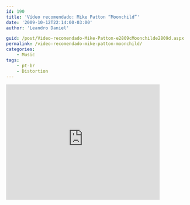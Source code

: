 ```yaml
---
id: 190
title: 'Vídeo recomendado: Mike Patton “Moonchild”'
date: '2009-10-12T22:14:00-03:00'
author: 'Leandro Daniel'

guid: /post/Video-recomendado-Mike-Patton-e2809cMoonchilde2809d.aspx
permalink: /video-recomendado-mike-patton-moonchild/
categories:
    - Music
tags:
    - pt-br
    - Distortion
---
```


<iframe width="420" height="315" src="http://www.youtube.com/embed/8Un6pmJK_ZE&hl" frameborder="0" allowfullscreen></iframe>
